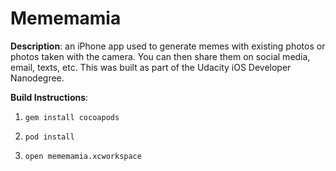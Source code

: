 # Mememamia

**Description**: an iPhone app used to generate memes with existing photos or photos taken with the camera. You can then share them on social media, email, texts, etc. This was built as part of the Udacity iOS Developer Nanodegree. 

**Build Instructions**:

1.
    ``` shell
    gem install cocoapods
    ```

2.
    ``` shell
    pod install
    ```
3. 
    ``` shell
    open mememamia.xcworkspace
    ```

